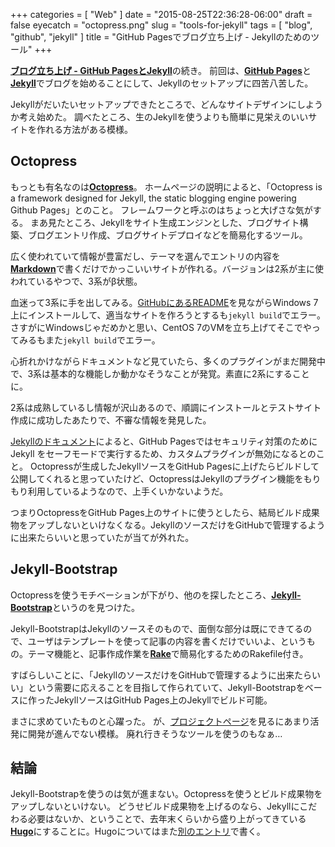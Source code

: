 +++
categories = [ "Web" ]
date = "2015-08-25T22:36:28-06:00"
draft = false
eyecatch = "octopress.png"
slug = "tools-for-jekyll"
tags = [ "blog", "github", "jekyll" ]
title = "GitHub Pagesでブログ立ち上げ - Jekyllのためのツール"
+++

[__ブログ立ち上げ - GitHub PagesとJekyll__](http://tbd.kaitoy.xyz/2015/08/15/github-pages-and-jekyll/)の続き。
前回は、[__GitHub Pages__](https://pages.github.com/)と[__Jekyll__](http://jekyllrb.com/docs/home/)でブログを始めることにして、Jekyllのセットアップに四苦八苦した。

Jekyllがだいたいセットアップできたところで、どんなサイトデザインにしようか考え始めた。
調べたところ、生のJekyllを使うよりも簡単に見栄えのいいサイトを作れる方法がある模様。

## Octopress
もっとも有名なのは[__Octopress__](http://octopress.org/)。
ホームページの説明によると、「Octopress is a framework designed for Jekyll, the static blogging engine powering Github Pages」とのこと。
フレームワークと呼ぶのはちょっと大げさな気がする。
まあ見たところ、Jekyllをサイト生成エンジンとした、ブログサイト構築、ブログエントリ作成、ブログサイトデプロイなどを簡易化するツール。

広く使われていて情報が豊富だし、テーマを選んでエントリの内容を[__Markdown__](https://ja.wikipedia.org/wiki/Markdown)で書くだけでかっこいいサイトが作れる。バージョンは2系が主に使われているやつで、3系がβ状態。

血迷って3系に手を出してみる。[GitHubにあるREADME](https://github.com/octopress/octopress)を見ながらWindows 7上にインストールして、適当なサイトを作ろうとするも`jekyll build`でエラー。さすがにWindowsじゃだめかと思い、CentOS 7のVMを立ち上げてそこでやってみるもまた`jekyll build`でエラー。

心折れかけながらドキュメントなど見ていたら、多くのプラグインがまだ開発中で、3系は基本的な機能しか動かなそうなことが発覚。素直に2系にすることに。

2系は成熟しているし情報が沢山あるので、順調にインストールとテストサイト作成に成功したあたりで、不審な情報を発見した。

[Jekyllのドキュメント](http://jekyllrb.com/docs/plugins/)によると、GitHub Pagesではセキュリティ対策のためにJekyll をセーフモードで実行するため、カスタムプラグインが無効になるとのこと。
Octopressが生成したJekyllソースをGitHub Pagesに上げたらビルドして公開してくれると思っていたけど、OctopressはJekyllのプラグイン機能をもりもり利用しているようなので、上手くいかないようだ。

つまりOctopressをGitHub Pages上のサイトに使うとしたら、結局ビルド成果物をアップしないといけなくなる。JekyllのソースだけをGitHubで管理するように出来たらいいと思っていたが当てが外れた。

## Jekyll-Bootstrap
Octopressを使うモチベーションが下がり、他のを探したところ、[__Jekyll-Bootstrap__](http://jekyllbootstrap.com/)というのを見つけた。

Jekyll-BootstrapはJekyllのソースそのもので、面倒な部分は既にできてるので、ユーザはテンプレートを使って記事の内容を書くだけでいいよ、というもの。テーマ機能と、記事作成作業を[__Rake__](http://docs.seattlerb.org/rake/)で簡易化するためのRakefile付き。

すばらしいことに、「JekyllのソースだけをGitHubで管理するように出来たらいい」という需要に応えることを目指して作られていて、Jekyll-Bootstrapをベースに作ったJekyllソースはGitHub Pages上のJekyllでビルド可能。

まさに求めていたものと心躍った。
が、[プロジェクトページ](https://github.com/plusjade/jekyll-bootstrap)を見るにあまり活発に開発が進んでない模様。
廃れ行きそうなツールを使うのもなぁ…

## 結論
Jekyll-Bootstrapを使うのは気が進まない。Octopressを使うとビルド成果物をアップしないといけない。
どうせビルド成果物を上げるのなら、Jekyllにこだわる必要はないか、ということで、去年末くらいから盛り上がってきている[__Hugo__](https://gohugo.io/)にすることに。Hugoについてはまた[別のエントリ](http://tbd.kaitoy.xyz/2015/08/28/using-hugo/)で書く。
